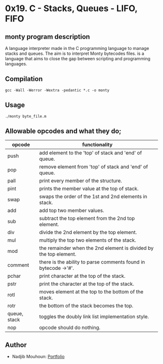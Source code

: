 # 0x19. C - Stacks, Queues - LIFO, FIFO

## monty program description

A language interpreter made in the C programming language to manage stacks and queues.
The aim is to interpret Monty bytecodes files.
is a language that aims to close the gap between scripting and programming languages.


## Compilation 

    gcc -Wall -Werror -Wextra -pedantic *.c -o monty

## Usage

    ./monty byte_file.m


## Allowable opcodes and what they do;
| opcode | functionality |
| --- | --- |
| push	| add element to the 'top' of stack and 'end' of queue. |
| pop	| remove element from 'top' of stack and 'end' of queue. |
| pall	| print every member of the structure. |
| pint	| prints the member value at the top of stack. |
| swap	| swaps the order of the 1st and 2nd elements in stack. |
| add	| add top two member values. |
| sub	| subtract the top element from the 2nd top element. |
| div	| divide the 2nd element by the top element. |
| mul	| multiply the top two elements of the stack. |
| mod	| the remainder when the 2nd element is divided by the top element. |
| comment	| there is the ability to parse comments found in bytecode ->'#'. | 
| pchar	| print character at the top of the stack. |
| pstr	| print the character at the top of the stack. | 
| rotl	| moves element at the top to the bottom of the stack. |
| rotr	| the bottom of the stack becomes the top. |
| queue, stack	| toggles the doubly link list implementation style. |
| nop	| opcode should do nothing. |


## Author
- Nadjib Mouhoun: <a href= "https://nadjib-coder.github.io/nadjib/"> Portfolio </a>

